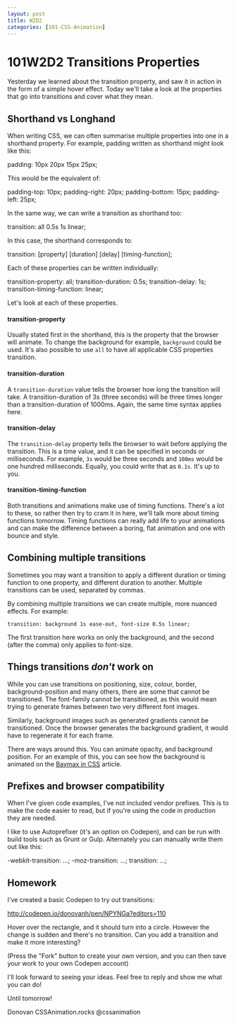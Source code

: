 ```yaml
---
layout: post
title: W2D2
categories: [101-CSS-Animation]
---
```


# 101W2D2 Transitions Properties

Yesterday we learned about the transition property, and saw it in action in the form of a simple hover effect. Today we'll take a look at the properties that go into transitions and cover what they mean.

## Shorthand vs Longhand

When writing CSS, we can often summarise multiple properties into one in a shorthand property. For example, padding written as shorthand might look like this:

  padding: 10px 20px 15px 25px;

This would be the equivalent of:

  padding-top: 10px;
  padding-right: 20px;
  padding-bottom: 15px;
  padding-left: 25px;

In the same way, we can write a transition as shorthand too:

  transition: all 0.5s 1s linear;

In this case, the shorthand corresponds to:

  transition: [property] [duration] [delay] [timing-function];

Each of these properties can be written individually:

  transition-property: all;
  transition-duration: 0.5s;
  transition-delay: 1s;
  transition-timing-function: linear;

Let's look at each of these properties.

#### transition-property

Usually stated first in the shorthand, this is the property that the browser will animate. To change the background for example, `background` could be used. It's also possible to use `all` to have all applicable CSS properties transition.

#### transition-duration

A `transition-duration` value tells the browser how long the transition will take. A transition-duration of 3s (three seconds) will be three times longer than a transition-duration of 1000ms. Again, the same time syntax applies here.

#### transition-delay

The `transition-delay` property tells the browser to wait before applying the transition. This is a time value, and it can be specified in seconds or milliseconds. For example, `3s` would be three seconds and `100ms` would be one hundred milliseconds. Equally, you could write that as `0.1s`. It's up to you.

#### transition-timing-function

Both transitions and animations make use of timing functions. There's a lot to these, so rather then try to cram it in here, we'll talk more about timing functions tomorrow. Timing functions can really add life to your animations and can make the difference between a boring, flat animation and one with bounce and style.

## Combining multiple transitions

Sometimes you may want a transition to apply a different duration or timing function to one property, and different duration to another. Multiple transitions can be used, separated by commas.

By combining multiple transitions we can create multiple, more nuanced effects. For example:

    transition: background 1s ease-out, font-size 0.5s linear;

The first transition here works on only the background, and the second (after the comma) only applies to font-size.

## Things transitions *don't* work on

While you can use transitions on positioning, size, colour, border, background-position and many others, there are some that cannot be transitioned. The font-family cannot be transitioned, as this would mean trying to generate frames between two very different font images.

Similarly, background images such as generated gradients cannot be transitioned. Once the browser generates the background gradient, it would have to regenerate it for each frame.

There are ways around this. You can animate opacity, and background position. For an example of this, you can see how the background is animated on the [Baymax in CSS](http://cssanimation.rocks/baymax/) article.

## Prefixes and browser compatibility

When I've given code examples, I've not included vendor prefixes. This is to make the code easier to read, but if you're using the code in production they are needed.

I like to use Autoprefixer (it's an option on Codepen), and can be run with build tools such as Grunt or Gulp. Alternately you can manually write them out like this:

  -webkit-transition: ...;
  -moz-transition: ...;
  transition: ...;

## Homework

I've created a basic Codepen to try out transitions:

http://codepen.io/donovanh/pen/NPYNGa?editors=110

Hover over the rectangle, and it should turn into a circle. However the change is sudden and there's no transition. Can you add a transition and make it more interesting?

(Press the "Fork" button to create your own version, and you can then save your work to your own Codepen account)

I'll look forward to seeing your ideas. Feel free to reply and show me what you can do!

Until tomorrow!

Donovan
CSSAnimation.rocks
@cssanimation